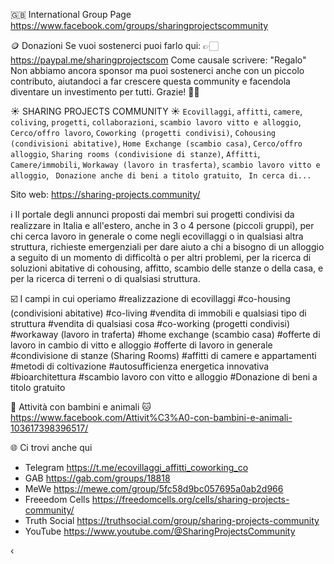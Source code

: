 🇬🇧 International Group Page
https://www.facebook.com/groups/sharingprojectscommunity

🪙 Donazioni
Se vuoi sostenerci puoi farlo qui:
👉🏻 https://paypal.me/sharingprojectscom
Come causale scrivere: "Regalo"
Non abbiamo ancora sponsor ma puoi sostenerci anche con un piccolo contributo, aiutandoci a far crescere questa community e facendola diventare un investimento per tutti.
Grazie! 🙏🏻

☀️  SHARING PROJECTS COMMUNITY  ☀️
`Ecovillaggi`, `affitti`, `camere`, `coliving`, `progetti`, `collaborazioni`, `scambio lavoro vitto e alloggio`, `Cerco/offro lavoro`, `Coworking (progetti condivisi)`, `Cohousing (condivisioni abitative)`, `Home Exchange (scambio casa)`, `Cerco/offro alloggio`, `Sharing rooms (condivisione di stanze)`, `Affitti`, `Camere/immobili`, `Workaway (lavoro in trasferta)`, `scambio lavoro vitto e alloggio`, ` Donazione anche di beni a titolo gratuito`, ` In cerca di...`

Sito web: https://sharing-projects.community/


ℹ️  Il portale degli annunci proposti dai membri sui progetti condivisi da realizzare in Italia e all'estero, anche in 3 o 4 persone (piccoli gruppi), per chi cerca lavoro in generale o come negli ecovillaggi o in qualsiasi altra struttura, richieste emergenziali per dare aiuto a chi a bisogno di un alloggio a seguito di un momento di difficoltà o per altri problemi, per la ricerca di soluzioni abitative di cohousing, affitto, scambio delle stanze o della casa, e per la ricerca di terreni o di qualsiasi struttura.

☑️ I campi in cui operiamo
#realizzazione di ecovillaggi
#co-housing (condivisioni abitative)
#co-living
#vendita di immobili e qualsiasi tipo di struttura
#vendita di qualsiasi cosa
#co-working (progetti condivisi)
#workaway (lavoro in traferta)
#home exchange (scambio casa)
#offerte di lavoro in cambio di vitto e alloggio
#offerte di lavoro in generale
#condivisione di stanze (Sharing Rooms)
#affitti di camere e appartamenti
#metodi di coltivazione
#autosufficienza energetica innovativa
#bioarchitettura
#scambio lavoro con vitto e alloggio
#Donazione di beni a titolo gratuito

🐶  Attività con bambini e animali  🐱
https://www.facebook.com/Attivit%C3%A0-con-bambini-e-animali-103617398396517/

🌐  Ci trovi anche qui
- Telegram
  https://t.me/ecovillaggi_affitti_coworking_co
- GAB
  https://gab.com/groups/18818
- MeWe
  https://mewe.com/group/5fc58d9bc057695a0ab2d966
- Freeedom Cells
  https://freedomcells.org/cells/sharing-projects-community/
- Truth Social
  https://truthsocial.com/group/sharing-projects-community
- YouTube
  https://www.youtube.com/@SharingProjectsCommunity

‹
